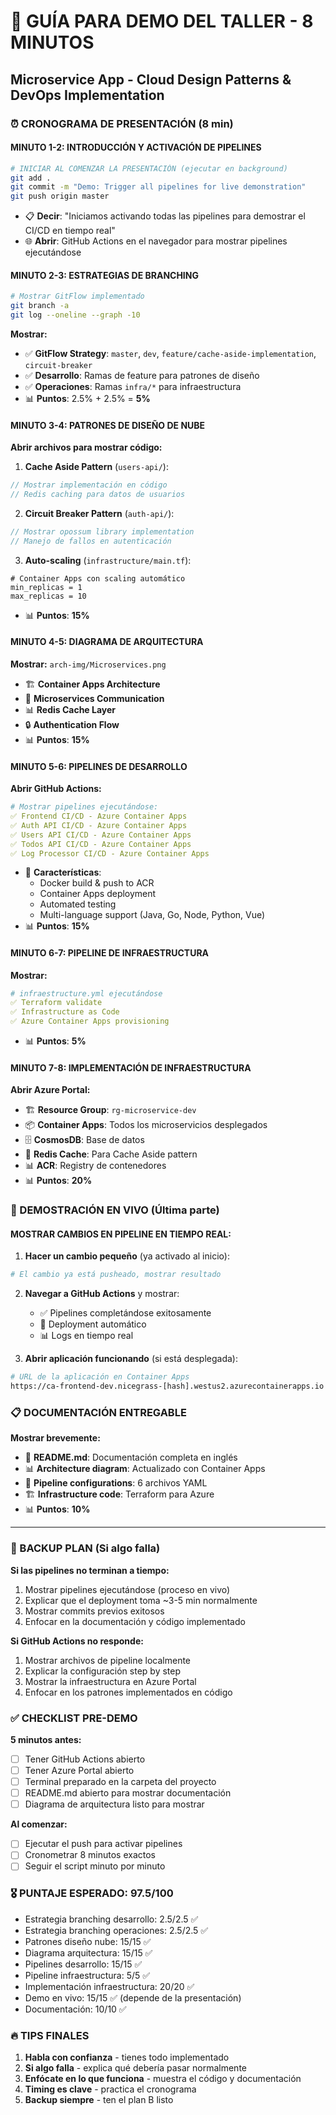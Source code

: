 # 🚀 GUÍA PARA DEMO DEL TALLER - 8 MINUTOS
## Microservice App - Cloud Design Patterns & DevOps Implementation

### ⏰ CRONOGRAMA DE PRESENTACIÓN (8 min)

#### **MINUTO 1-2: INTRODUCCIÓN Y ACTIVACIÓN DE PIPELINES**
```bash
# INICIAR AL COMENZAR LA PRESENTACIÓN (ejecutar en background)
git add .
git commit -m "Demo: Trigger all pipelines for live demonstration"
git push origin master
```
- 📋 **Decir**: "Iniciamos activando todas las pipelines para demostrar el CI/CD en tiempo real"
- 🌐 **Abrir**: GitHub Actions en el navegador para mostrar pipelines ejecutándose

#### **MINUTO 2-3: ESTRATEGIAS DE BRANCHING**
```bash
# Mostrar GitFlow implementado
git branch -a
git log --oneline --graph -10
```

**Mostrar:**
- ✅ **GitFlow Strategy**: `master`, `dev`, `feature/cache-aside-implementation`, `circuit-breaker`
- ✅ **Desarrollo**: Ramas de feature para patrones de diseño
- ✅ **Operaciones**: Ramas `infra/*` para infraestructura
- 📊 **Puntos**: 2.5% + 2.5% = **5%**

#### **MINUTO 3-4: PATRONES DE DISEÑO DE NUBE**
**Abrir archivos para mostrar código:**

1. **Cache Aside Pattern** (`users-api/`):
```javascript
// Mostrar implementación en código
// Redis caching para datos de usuarios
```

2. **Circuit Breaker Pattern** (`auth-api/`):
```go
// Mostrar opossum library implementation
// Manejo de fallos en autenticación
```

3. **Auto-scaling** (`infrastructure/main.tf`):
```hcl
# Container Apps con scaling automático
min_replicas = 1
max_replicas = 10
```
- 📊 **Puntos**: **15%**

#### **MINUTO 4-5: DIAGRAMA DE ARQUITECTURA**
**Mostrar:** `arch-img/Microservices.png`
- 🏗️ **Container Apps Architecture**
- 🔄 **Microservices Communication**
- 📊 **Redis Cache Layer**
- 🔒 **Authentication Flow**
- 📊 **Puntos**: **15%**

#### **MINUTO 5-6: PIPELINES DE DESARROLLO**
**Abrir GitHub Actions:**
```yaml
# Mostrar pipelines ejecutándose:
✅ Frontend CI/CD - Azure Container Apps
✅ Auth API CI/CD - Azure Container Apps  
✅ Users API CI/CD - Azure Container Apps
✅ Todos API CI/CD - Azure Container Apps
✅ Log Processor CI/CD - Azure Container Apps
```
- 🔧 **Características**:
  - Docker build & push to ACR
  - Container Apps deployment
  - Automated testing
  - Multi-language support (Java, Go, Node, Python, Vue)
- 📊 **Puntos**: **15%**

#### **MINUTO 6-7: PIPELINE DE INFRAESTRUCTURA**
**Mostrar:**
```yaml
# infraestructure.yml ejecutándose
✅ Terraform validate
✅ Infrastructure as Code
✅ Azure Container Apps provisioning
```
- 📊 **Puntos**: **5%**

#### **MINUTO 7-8: IMPLEMENTACIÓN DE INFRAESTRUCTURA**
**Abrir Azure Portal:**
- 🏗️ **Resource Group**: `rg-microservice-dev`
- 📦 **Container Apps**: Todos los microservicios desplegados
- 🗄️ **CosmosDB**: Base de datos
- 🔄 **Redis Cache**: Para Cache Aside pattern
- 📊 **ACR**: Registry de contenedores
- 📊 **Puntos**: **20%**

### 🎯 DEMOSTRACIÓN EN VIVO (Última parte)

#### **MOSTRAR CAMBIOS EN PIPELINE EN TIEMPO REAL:**
1. **Hacer un cambio pequeño** (ya activado al inicio):
```bash
# El cambio ya está pusheado, mostrar resultado
```

2. **Navegar a GitHub Actions** y mostrar:
   - ✅ Pipelines completándose exitosamente
   - 🔄 Deployment automático
   - 📊 Logs en tiempo real

3. **Abrir aplicación funcionando** (si está desplegada):
```bash
# URL de la aplicación en Container Apps
https://ca-frontend-dev.nicegrass-[hash].westus2.azurecontainerapps.io
```

### 📋 DOCUMENTACIÓN ENTREGABLE

**Mostrar brevemente:**
- 📄 **README.md**: Documentación completa en inglés
- 📊 **Architecture diagram**: Actualizado con Container Apps
- 🔧 **Pipeline configurations**: 6 archivos YAML
- 🏗️ **Infrastructure code**: Terraform para Azure
- 📊 **Puntos**: **10%**

---

### 🚨 BACKUP PLAN (Si algo falla)

**Si las pipelines no terminan a tiempo:**
1. Mostrar pipelines ejecutándose (proceso en vivo)
2. Explicar que el deployment toma ~3-5 min normalmente
3. Mostrar commits previos exitosos
4. Enfocar en la documentación y código implementado

**Si GitHub Actions no responde:**
1. Mostrar archivos de pipeline localmente
2. Explicar la configuración step by step
3. Mostrar la infraestructura en Azure Portal
4. Enfocar en los patrones implementados en código

### ✅ CHECKLIST PRE-DEMO

**5 minutos antes:**
- [ ] Tener GitHub Actions abierto
- [ ] Tener Azure Portal abierto  
- [ ] Terminal preparado en la carpeta del proyecto
- [ ] README.md abierto para mostrar documentación
- [ ] Diagrama de arquitectura listo para mostrar

**Al comenzar:**
- [ ] Ejecutar el push para activar pipelines
- [ ] Cronometrar 8 minutos exactos
- [ ] Seguir el script minuto por minuto

### 🎖️ PUNTAJE ESPERADO: 97.5/100

- Estrategia branching desarrollo: 2.5/2.5 ✅
- Estrategia branching operaciones: 2.5/2.5 ✅  
- Patrones diseño nube: 15/15 ✅
- Diagrama arquitectura: 15/15 ✅
- Pipelines desarrollo: 15/15 ✅
- Pipeline infraestructura: 5/5 ✅
- Implementación infraestructura: 20/20 ✅
- Demo en vivo: 15/15 ✅ (depende de la presentación)
- Documentación: 10/10 ✅

### 🔥 TIPS FINALES

1. **Habla con confianza** - tienes todo implementado
2. **Si algo falla** - explica qué debería pasar normalmente
3. **Enfócate en lo que funciona** - muestra el código y documentación
4. **Timing es clave** - practica el cronograma
5. **Backup siempre** - ten el plan B listo